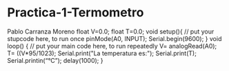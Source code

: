 # Practica-1-Termometro
Pablo Carranza Moreno
float V=0.0;
float T=0.0;
void setup(){
// put your stupcode here, to run once
pinMode(A0, INPUT);
Serial.begin(9600);
}
void loop() {
// put your main code here, to run repeatedly
V= analogRead(A0);
T= ((V*95/1023);
Serial.print("La temperatura es:");
Serial.print(T);
Serial.printin(“°C”);
delay(1000);
}
